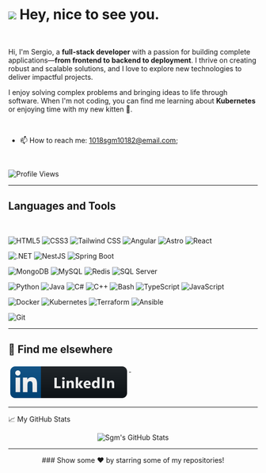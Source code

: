 <h1><img src="https://emojis.slackmojis.com/emojis/images/1531849430/4246/blob-sunglasses.gif?1531849430" width="30"/> Hey, nice to see you.</h1>

<br>

Hi, I'm Sergio, a **full-stack developer** with a passion for building complete applications—**from frontend to backend to deployment**. I thrive on creating robust and scalable solutions, and I love to explore new technologies to deliver impactful projects.

I enjoy solving complex problems and bringing ideas to life through software. When I'm not coding, you can find me learning about **Kubernetes** or enjoying time with my new kitten 🐾.

<br>

- 📫 How to reach me: [1018sgm10182@email.com](mailto:1018sgm10182@email.com);
<br>

<p align="left"> <img src="https://komarev.com/ghpvc/?username=SergioDev" alt="Profile Views" /> </p>

---

## **Languages and Tools**
<br>

![HTML5](https://img.shields.io/badge/HTML5-E34F26?style=for-the-badge&logo=html5&logoColor=white)
![CSS3](https://img.shields.io/badge/CSS3-1572B6?style=for-the-badge&logo=css3&logoColor=white)
![Tailwind CSS](https://img.shields.io/badge/Tailwind_CSS-06B6D4?style=for-the-badge&logo=tailwindcss&logoColor=white)
![Angular](https://img.shields.io/badge/Angular-DD0031?style=for-the-badge&logo=angular&logoColor=white)
![Astro](https://img.shields.io/badge/Astro-FF5D01?style=for-the-badge&logo=astro&logoColor=white)
![React](https://img.shields.io/badge/React-20232A?style=for-the-badge&logo=react&logoColor=61DAFB)


![.NET](https://img.shields.io/badge/.NET-512BD4?style=for-the-badge&logo=dotnet&logoColor=white)
![NestJS](https://img.shields.io/badge/NestJS-E0234E?style=for-the-badge&logo=nestjs&logoColor=white)
![Spring Boot](https://img.shields.io/badge/Spring_Boot-6DB33F?style=for-the-badge&logo=springboot&logoColor=white)

![MongoDB](https://img.shields.io/badge/MongoDB-47A248?style=for-the-badge&logo=mongodb&logoColor=white)
![MySQL](https://img.shields.io/badge/MySQL-4479A1?style=for-the-badge&logo=mysql&logoColor=white)
![Redis](https://img.shields.io/badge/Redis-DC382D?style=for-the-badge&logo=redis&logoColor=white)
![SQL Server](https://img.shields.io/badge/SQL_Server-CC2927?style=for-the-badge&logo=microsoft-sql-server&logoColor=white)

![Python](https://img.shields.io/badge/Python-3776AB?style=for-the-badge&logo=python&logoColor=white)
![Java](https://img.shields.io/badge/Java-007396?style=for-the-badge&logo=java&logoColor=white)
![C#](https://img.shields.io/badge/C%23-239120?style=for-the-badge&logo=csharp&logoColor=white)
![C++](https://img.shields.io/badge/C++-00599C?style=for-the-badge&logo=cplusplus&logoColor=white)
![Bash](https://img.shields.io/badge/Bash-4EAA25?style=for-the-badge&logo=gnu-bash&logoColor=white)
![TypeScript](https://img.shields.io/badge/TypeScript-007ACC?style=for-the-badge&logo=typescript&logoColor=white)
![JavaScript](https://img.shields.io/badge/JavaScript-F7DF1E?style=for-the-badge&logo=javascript&logoColor=black)

![Docker](https://img.shields.io/badge/Docker-2496ED?style=for-the-badge&logo=docker&logoColor=white)
![Kubernetes](https://img.shields.io/badge/Kubernetes-326CE5?style=for-the-badge&logo=kubernetes&logoColor=white)
![Terraform](https://img.shields.io/badge/Terraform-623CE4?style=for-the-badge&logo=terraform&logoColor=white)
![Ansible](https://img.shields.io/badge/Ansible-EE0000?style=for-the-badge&logo=ansible&logoColor=white)

![Git](https://img.shields.io/badge/Git-F05032?style=for-the-badge&logo=git&logoColor=white)


---

## 📢 Find me elsewhere
<p align="left">
  <a href="https://leetcode.com/SergioDev">
    <img src="https://raw.githubusercontent.com/AbhishekMaira10/AbhishekMaira10/master/Resources/svg/linkedin.svg" alt="linkedin" style="vertical-align:top; margin:4px">
  </a>&nbsp;&nbsp;&nbsp;
</p>

---

<summary>📈 My GitHub Stats</summary>

<p align="center"> 
<img src="https://github-readme-stats.vercel.app/api?username=sgm1018&show_icons=true&theme=gotham" alt="Sgm's GitHub Stats" />
</p>


---

<div align="center">
### Show some ❤️ by starring some of my repositories!
</div>
